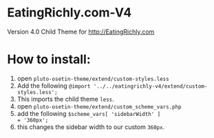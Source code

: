 # EatingRichly.com-V4
Version 4.0 Child Theme for http://EatingRichly.com

# How to install:
1. open `pluto-osetin-theme/extend/custom-styles.less`
 1. Add the following `@import '../../eatingrichly-v4/extend/custom-styles.less';`
 1. This imports the child theme `less`.
1. open `pluto-osetin-theme/extend/custom_scheme_vars.php`
 1. add the following `$scheme_vars[ 'sidebarWidth' ]                    = '360px';`
 1. this changes the sidebar width to our custom `360px`.
